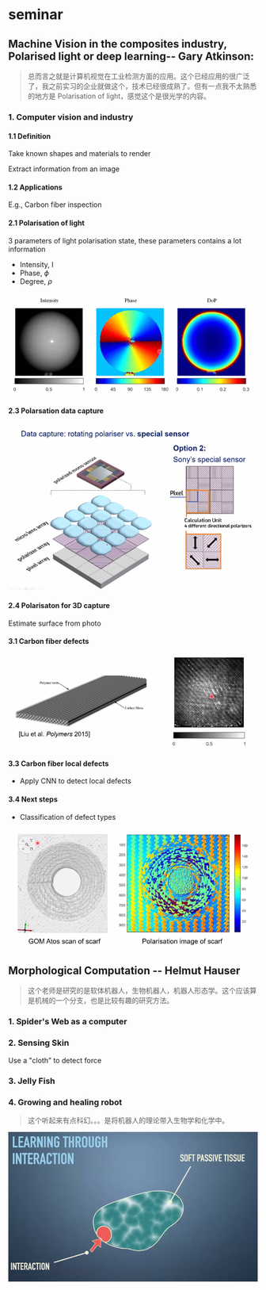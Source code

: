 # seminar

## Machine Vision in the composites industry, Polarised light or deep learning-- Gary Atkinson:

> 总而言之就是计算机视觉在工业检测方面的应用。这个已经应用的很广泛了，我之前实习的企业就做这个，技术已经很成熟了。但有一点我不太熟悉的地方是 Polarisation of light，感觉这个是很光学的内容。

### 1. Computer vision and industry

#### 1.1 Definition 

Take known shapes and materials to render 

Extract information from an image

#### 1.2 Applications

E.g., Carbon fiber inspection

#### 2.1 Polarisation of light

3 parameters of light polarisation state, these parameters contains a lot information

- Intensity, I
- Phase, $\phi$
- Degree, $\rho$

![ ](pics/1.png)

#### 2.3 Polarsation data capture

![ ](pics/2.png)

#### 2.4 Polarisaton for 3D capture

Estimate surface from photo

#### 3.1 Carbon fiber defects

![ ](pics/3.png)

#### 3.3 Carbon fiber local defects

- Apply CNN to detect local defects

#### 3.4 Next steps 

- Classification of defect types

![ ](pics/4.png)


## Morphological Computation -- Helmut Hauser

> 这个老师是研究的是软体机器人，生物机器人，机器人形态学。这个应该算是机械的一个分支，也是比较有趣的研究方法。


### 1. Spider's Web as a computer 

### 2. Sensing Skin

Use a "cloth" to detect force

### 3. Jelly Fish

### 4. Growing and healing robot

> 这个听起来有点科幻。。。是将机器人的理论带入生物学和化学中。

![ ](pics/5.png)

